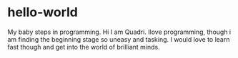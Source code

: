 # hello-world
My baby steps in programming.
Hi I am Quadri. Ilove programming, though i am finding the beginning stage so uneasy and tasking. I would love to learn fast though and get into the world of brilliant minds.
